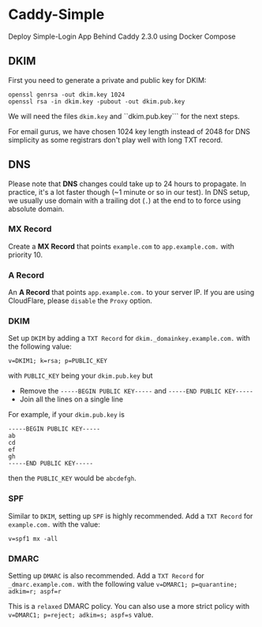 # Caddy-Simple
Deploy Simple-Login App Behind Caddy 2.3.0 using Docker Compose

## DKIM
First you need to generate a private and public key for DKIM:

```
openssl genrsa -out dkim.key 1024
openssl rsa -in dkim.key -pubout -out dkim.pub.key
```
We will need the files ``dkim.key`` and ``dkim.pub.key``` for the next steps.

For email gurus, we have chosen 1024 key length instead of 2048 for DNS simplicity as some registrars don't play well with long TXT record.

## DNS
Please note that **DNS** changes could take up to 24 hours to propagate. In practice, it's a lot faster though (~1 minute or so in our test). In DNS setup, we usually use domain with a trailing dot (```.```) at the end to to force using absolute domain.

### MX Record
Create a **MX Record** that points ```example.com``` to ```app.example.com.``` with priority 10.

### A Record
An **A Record** that points ```app.example.com.``` to your server IP. If you are using CloudFlare, please ```disable``` the ```Proxy``` option.

### DKIM
Set up ```DKIM``` by adding a ```TXT Record``` for ```dkim._domainkey.example.com.``` with the following value:

```v=DKIM1; k=rsa; p=PUBLIC_KEY```

with ```PUBLIC_KEY``` being your ```dkim.pub.key``` but

- Remove the ```-----BEGIN PUBLIC KEY-----``` and ```-----END PUBLIC KEY-----```
- Join all the lines on a single line

For example, if your ```dkim.pub.key``` is

```
-----BEGIN PUBLIC KEY-----
ab
cd
ef
gh
-----END PUBLIC KEY-----
```
then the ```PUBLIC_KEY``` would be ```abcdefgh```.

### SPF
Similar to ```DKIM```, setting up ```SPF``` is highly recommended. Add a ```TXT Record``` for ```example.com.``` with the value:

```v=spf1 mx -all```

### DMARC
Setting up ```DMARC``` is also recommended. Add a ```TXT Record``` for ```_dmarc.example.com.``` with the following value
```v=DMARC1; p=quarantine; adkim=r; aspf=r```

This is a ```relaxed``` DMARC policy. You can also use a more strict policy with ```v=DMARC1; p=reject; adkim=s; aspf=s``` value.
